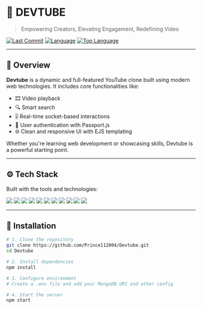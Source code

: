 # 🚀 DEVTUBE

> Empowering Creators, Elevating Engagement, Redefining Video

[![Last Commit](https://img.shields.io/github/last-commit/Prince112004/Devtube?color=blue&label=last%20commit)](https://github.com/Prince112004/Devtube/commits/main)
[![Language](https://img.shields.io/github/languages/count/Prince112004/Devtube)](https://github.com/Prince112004/Devtube)
[![Top Language](https://img.shields.io/github/languages/top/Prince112004/Devtube)](https://github.com/Prince112004/Devtube)

---

## 🧠 Overview

**Devtube** is a dynamic and full-featured YouTube clone built using modern web technologies. It includes core functionalities like:

- 🎞️ Video playback
- 🔍 Smart search
- 🎚️ Real-time socket-based interactions
- 👥 User authentication with Passport.js
- 🌐 Clean and responsive UI with EJS templating

Whether you're learning web development or showcasing skills, Devtube is a powerful starting point.

---

## ⚙️ Tech Stack

Built with the tools and technologies:

<p>
  <img src="https://img.shields.io/badge/Express-black?style=for-the-badge&logo=express&logoColor=white"/>
  <img src="https://img.shields.io/badge/JSON-black?style=for-the-badge&logo=json&logoColor=white"/>
  <img src="https://img.shields.io/badge/Socket.io-black?style=for-the-badge&logo=socketdotio&logoColor=white"/>
  <img src="https://img.shields.io/badge/npm-CB3837?style=for-the-badge&logo=npm&logoColor=white"/>
  <img src="https://img.shields.io/badge/Mongoose-DD1B16?style=for-the-badge&logo=mongoose&logoColor=white"/>
  <img src="https://img.shields.io/badge/.ENV-yellow?style=for-the-badge"/>
  <img src="https://img.shields.io/badge/JavaScript-F7DF1E?style=for-the-badge&logo=javascript&logoColor=black"/>
  <img src="https://img.shields.io/badge/EJS-8A2BE2?style=for-the-badge"/>
  <img src="https://img.shields.io/badge/Passport-34D058?style=for-the-badge"/>
  <img src="https://img.shields.io/badge/Axios-5A29E4?style=for-the-badge"/>
  <img src="https://img.shields.io/badge/Socket-purple?style=for-the-badge"/>
</p>

---

## 🔧 Installation

```bash
# 1. Clone the repository
git clone https://github.com/Prince112004/Devtube.git
cd Devtube

# 2. Install dependencies
npm install

# 3. Configure environment
# Create a .env file and add your MongoDB URI and other config

# 4. Start the server
npm start
